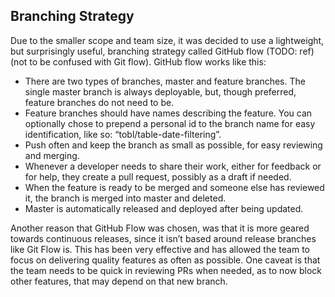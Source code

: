 ## Branching Strategy

Due to the smaller scope and team size, it was decided to use a lightweight, but surprisingly useful, branching strategy called GitHub flow (TODO: ref) (not to be confused with Git flow). GitHub flow works like this:

* There are two types of branches, master and feature branches. The single master branch is always deployable, but, though preferred, feature branches do not need to be.
* Feature branches should have names describing the feature. You can optionally chose to prepend a personal id to the branch name for easy identification, like so: “tobl/table-date-filtering”.
* Push often and keep the branch as small as possible, for easy reviewing and merging.
* Whenever a developer needs to share their work, either for feedback or for help, they create a pull request, possibly as a draft if needed.
* When the feature is ready to be merged and someone else has reviewed it, the branch is merged into master and deleted.
* Master is automatically released and deployed after being updated.

Another reason that GitHub Flow was chosen, was that it is more geared towards continuous releases, since it isn’t based around release branches like Git Flow is. This has been very effective and has allowed the team to focus on delivering quality features as often as possible. One caveat is that the team needs to be quick in reviewing PRs when needed, as to now block other features, that may depend on that new branch.
